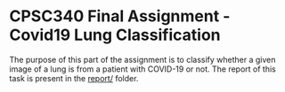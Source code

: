 # CPSC340 Final Assignment - Covid19 Lung Classification

The purpose of this part of the assignment is to classify whether a given image of a lung is from a patient with COVID-19 or not. The report of this task is present in the [report/](https://github.com/rish01/CPSC340_Covid19_Lung_Classification/tree/master/report/) folder. 
